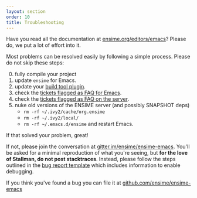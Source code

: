 ```yaml
---
layout: section
order: 10
title: Troubleshooting
---
```


Have you read all the documentation at [ensime.org/editors/emacs](http://ensime.org/editors/emacs)? Please do, we put a lot of effort into it.

Most problems can be resolved easily by following a simple process. Please do not skip these steps:

0. fully compile your project
1. update `ensime` for Emacs.
2. update your [build tool plugin](/build_tools).
3. check the [tickets flagged as FAQ for Emacs](https://github.com/ensime/ensime-emacs/issues?labels=FAQ).
4. check the [tickets flagged as FAQ on the server](https://github.com/ensime/ensime-server/issues?labels=FAQ).
7. nuke old versions of the ENSIME server (and possibly SNAPSHOT deps)
   - `rm -rf ~/.ivy2/cache/org.ensime`
   - `rm -rf ~/.ivy2/local/`
   - `rm -rf ~/.emacs.d/ensime`
   and restart Emacs.

If that solved your problem, great!

If not, please join the conversation at [gitter.im/ensime/ensime-emacs](https://gitter.im/ensime/ensime-emacs). You'll be asked for a minimal reproduction of what you're seeing, but **for the love of Stallman, do not post stacktraces**. Instead, please follow the steps outlined in the [bug report template](https://github.com/ensime/ensime-emacs/blob/master/.github/ISSUE_TEMPLATE.md) which includes information to enable debugging.

If you think you've found a bug you can file it at [github.com/ensime/ensime-emacs](https://github.com/ensime/ensime-emacs/issues/new)
